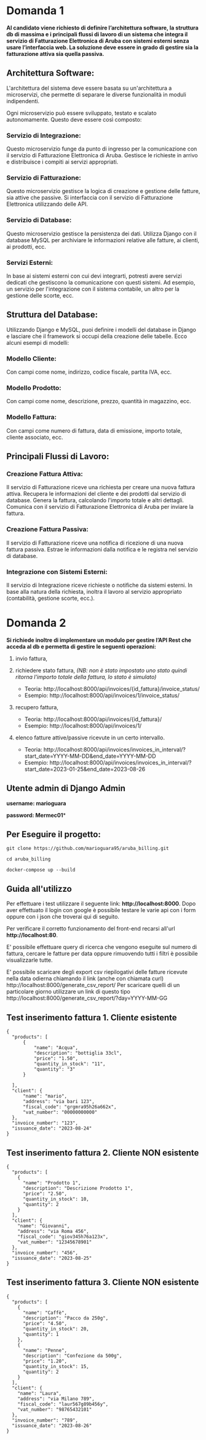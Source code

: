 # Domanda 1
**Al candidato viene richiesto di definire l’architettura software, la struttura db di massima e i principali flussi
di lavoro di un sistema che integra il servizio di Fatturazione Elettronica di Aruba con sistemi esterni senza
usare l’interfaccia web. La soluzione deve essere in grado di gestire sia la fatturazione attiva sia quella
passiva.**

## Architettura Software:

L'architettura del sistema deve essere basata su un'architettura a microservizi, che permette di separare le diverse
funzionalità in moduli indipendenti. 

Ogni microservizio può essere sviluppato, testato e scalato autonomamente. Questo deve essere così composto:

### Servizio di Integrazione: 
Questo microservizio funge da punto di ingresso per la comunicazione con il servizio di Fatturazione Elettronica di Aruba. Gestisce le richieste in arrivo e distribuisce i compiti ai servizi appropriati.

### Servizio di Fatturazione: 
Questo microservizio gestisce la logica di creazione e gestione delle fatture, sia attive che passive. 
Si interfaccia con il servizio di Fatturazione Elettronica utilizzando delle API.

### Servizio di Database: 
Questo microservizio gestisce la persistenza dei dati. Utilizza Django con il database MySQL per archiviare le 
informazioni relative alle fatture, ai clienti, ai prodotti, ecc.

### Servizi Esterni: 
In base ai sistemi esterni con cui devi integrarti, potresti avere servizi dedicati che gestiscono la comunicazione con 
questi sistemi. Ad esempio, un servizio per l'integrazione con il sistema contabile, un altro per la gestione delle scorte, ecc.

## Struttura del Database:
Utilizzando Django e MySQL, puoi definire i modelli del database in Django e lasciare che il framework si occupi della 
creazione delle tabelle. Ecco alcuni esempi di modelli:

### Modello Cliente: 
Con campi come nome, indirizzo, codice fiscale, partita IVA, ecc.

### Modello Prodotto: 
Con campi come nome, descrizione, prezzo, quantità in magazzino, ecc.

### Modello Fattura: 
Con campi come numero di fattura, data di emissione, importo totale, cliente associato, ecc.

## Principali Flussi di Lavoro:

### Creazione Fattura Attiva:

Il servizio di Fatturazione riceve una richiesta per creare una nuova fattura attiva.
Recupera le informazioni del cliente e dei prodotti dal servizio di database.
Genera la fattura, calcolando l'importo totale e altri dettagli.
Comunica con il servizio di Fatturazione Elettronica di Aruba per inviare la fattura.

### Creazione Fattura Passiva:

Il servizio di Fatturazione riceve una notifica di ricezione di una nuova fattura passiva.
Estrae le informazioni dalla notifica e le registra nel servizio di database.

### Integrazione con Sistemi Esterni:

Il servizio di Integrazione riceve richieste o notifiche da sistemi esterni.
In base alla natura della richiesta, inoltra il lavoro al servizio appropriato (contabilità, gestione scorte, ecc.).


# Domanda 2 
**Si richiede inoltre di implementare un modulo per gestire l’API Rest che acceda al db e permetta di
gestire le seguenti operazioni:** 

1. invio fattura, 

2. richiedere stato fattura, _(NB: non è stato impostato uno stato quindi ritorna l'importo totale della fattura, 
lo stato è simulato)_
   - Teoria:  http://localhost:8000/api/invoices/{id_fattura}/invoice_status/
   - Esempio: http://localhost:8000/api/invoices/1/invoice_status/

4. recupero fattura, 
   - Teoria:  http://localhost:8000/api/invoices/{id_fattura}/
   - Esempio: http://localhost:8000/api/invoices/1/

5. elenco fatture attive/passive ricevute in un certo intervallo.
   - Teoria:  http://localhost:8000/api/invoices/invoices_in_interval/?start_date=YYYY-MM-DD&end_date=YYYY-MM-DD
   - Esempio: http://localhost:8000/api/invoices/invoices_in_interval/?start_date=2023-01-25&end_date=2023-08-26



## Utente admin di Django Admin
**username: marioguara**

**password: Mermec01***



## Per Eseguire il progetto:
````
git clone https://github.com/marioguara95/aruba_billing.git

cd aruba_billing

docker-compose up --build
````
## Guida all'utilizzo

Per effettuare i test utilizzare il seguente link: 
**http://localhost:8000**.
Dopo aver effettuato il login con google è possibile testare le varie api con i form oppure con i json che troverai qui 
di seguito.

Per verificare il corretto funzionamento del front-end recarsi all'url **http://localhost:80**.

E' possibile effettuare query di ricerca che vengono eseguite sul numero di fattura, cercare le fatture per data oppure 
rimuovendo tutti i filtri è possibile visualizzarle tutte.

E' possibile scaricare degli export csv riepilogativi delle fatture ricevute nella data odierna
chiamando il link (anche con chiamata curl)
http://localhost:8000/generate_csv_report/
Per scaricare quelli di un particolare giorno utilizzare un link di questo tipo
http://localhost:8000/generate_csv_report/?day=YYYY-MM-GG


## Test inserimento fattura 1. Client*e* esistente

````
{
  "products": [
      {
          "name": "Acqua",
          "description": "bottiglia 33cl",
          "price": "1.50",
          "quantity_in_stock": "11",
          "quantity": "3" 
      }

  ],
  "client": {
      "name": "mario",
      "address": "via bari 123",
      "fiscal_code": "grgmra95h26a662x",
      "vat_number": "00000000000"
  },
  "invoice_number": "123",
  "issuance_date": "2023-08-24"
}
````
## Test inserimento fattura 2. Cliente NON esistente
````
{
  "products": [
    {
      "name": "Prodotto 1",
      "description": "Descrizione Prodotto 1",
      "price": "2.50",
      "quantity_in_stock": 10,
      "quantity": 2
    }
  ],
  "client": {
    "name": "Giovanni",
    "address": "via Roma 456",
    "fiscal_code": "giov345h76a123x",
    "vat_number": "12345678901"
  },
  "invoice_number": "456",
  "issuance_date": "2023-08-25"
}
````
## Test inserimento fattura 3. Cliente NON esistente

````
{
  "products": [
    {
      "name": "Caffè",
      "description": "Pacco da 250g",
      "price": "4.50",
      "quantity_in_stock": 20,
      "quantity": 1
    },
    {
      "name": "Penne",
      "description": "Confezione da 500g",
      "price": "1.20",
      "quantity_in_stock": 15,
      "quantity": 2
    }
  ],
  "client": {
    "name": "Laura",
    "address": "via Milano 789",
    "fiscal_code": "laur567g89b456y",
    "vat_number": "98765432101"
  },
  "invoice_number": "789",
  "issuance_date": "2023-08-26"
}
````